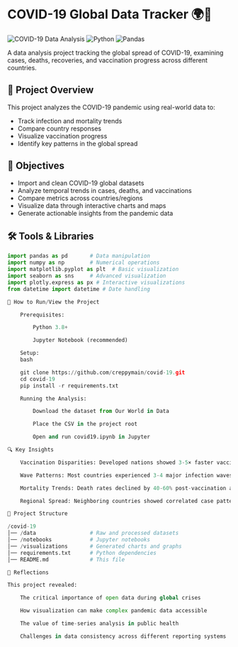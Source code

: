 # COVID-19 Global Data Tracker 🌍🦠

![COVID-19 Data Analysis](https://img.shields.io/badge/Data-Science-blueviolet) 
![Python](https://img.shields.io/badge/Python-3.8%2B-blue)
![Pandas](https://img.shields.io/badge/Pandas-1.3+-brightgreen)

A data analysis project tracking the global spread of COVID-19, examining cases, deaths, recoveries, and vaccination progress across different countries.

## 📌 Project Overview
This project analyzes the COVID-19 pandemic using real-world data to:
- Track infection and mortality trends
- Compare country responses
- Visualize vaccination progress
- Identify key patterns in the global spread

## 🎯 Objectives
- Import and clean COVID-19 global datasets
- Analyze temporal trends in cases, deaths, and vaccinations
- Compare metrics across countries/regions
- Visualize data through interactive charts and maps
- Generate actionable insights from the pandemic data

## 🛠️ Tools & Libraries
```python
import pandas as pd       # Data manipulation
import numpy as np        # Numerical operations
import matplotlib.pyplot as plt  # Basic visualization
import seaborn as sns     # Advanced visualization
import plotly.express as px # Interactive visualizations
from datetime import datetime # Date handling

🚀 How to Run/View the Project

    Prerequisites:

        Python 3.8+

        Jupyter Notebook (recommended)

    Setup:
    bash

    git clone https://github.com/creppymain/covid-19.git
    cd covid-19
    pip install -r requirements.txt

    Running the Analysis:

        Download the dataset from Our World in Data

        Place the CSV in the project root

        Open and run covid19.ipynb in Jupyter

🔍 Key Insights

    Vaccination Disparities: Developed nations showed 3-5× faster vaccination rollout than developing countries

    Wave Patterns: Most countries experienced 3-4 major infection waves with 4-6 month intervals

    Mortality Trends: Death rates declined by 40-60% post-vaccination availability

    Regional Spread: Neighboring countries showed correlated case patterns with 2-3 week lags

📂 Project Structure

/covid-19
│── /data                 # Raw and processed datasets
│── /notebooks            # Jupyter notebooks
│── /visualizations       # Generated charts and graphs
│── requirements.txt      # Python dependencies
│── README.md             # This file

🤔 Reflections

This project revealed:

    The critical importance of open data during global crises

    How visualization can make complex pandemic data accessible

    The value of time-series analysis in public health

    Challenges in data consistency across different reporting systems
